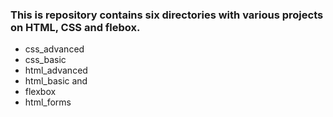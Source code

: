 ### This is repository contains six directories with various projects on HTML, CSS and flebox.

- css_advanced
- css_basic
- html_advanced
- html_basic and 
- flexbox
- html_forms
